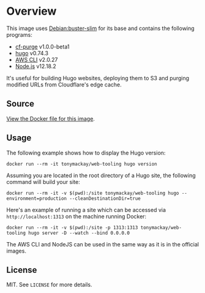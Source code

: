 # Overview
This image uses [Debian:buster-slim][buster] for its base and contains the following programs:

- [cf-purge][cf-purge] v1.0.0-beta1
- [hugo][hugo] v0.74.3
- [AWS CLI][awscli] v2.0.27
- [Node.js][nodejs] v12.18.2

It's useful for building Hugo websites, deploying them to S3 and purging modified URLs from Cloudflare's edge cache.

## Source
[View the Docker file for this image][dockerfile].

## Usage
The following example shows how to display the Hugo version:

```
docker run --rm -it tonymackay/web-tooling hugo version
```

Assuming you are located in the root directory of a Hugo site, the following command will build your site:

```
docker run --rm -it -v $(pwd):/site tonymackay/web-tooling hugo --environment=production --cleanDestinationDir=true
```

Here's an example of running a site which can be accessed via `http://localhost:1313` on the machine running Docker:

```
docker run --rm -it -v $(pwd):/site -p 1313:1313 tonymackay/web-tooling hugo server -D --watch --bind 0.0.0.0
```

The AWS CLI and NodeJS can be used in the same way as it is in the official images.

[buster]: https://hub.docker.com/_/debian?tab=tags&page=1&name=buster-slim
[dockerfile]: Dockerfile
[cf-purge]: https://github.com/tonymackay/cf-purge
[hugo]: https://github.com/gohugoio/hugo
[awscli]: https://github.com/aws/aws-cli
[nodejs]: https://github.com/nodejs/node

## License
MIT. See `LICENSE` for more details.